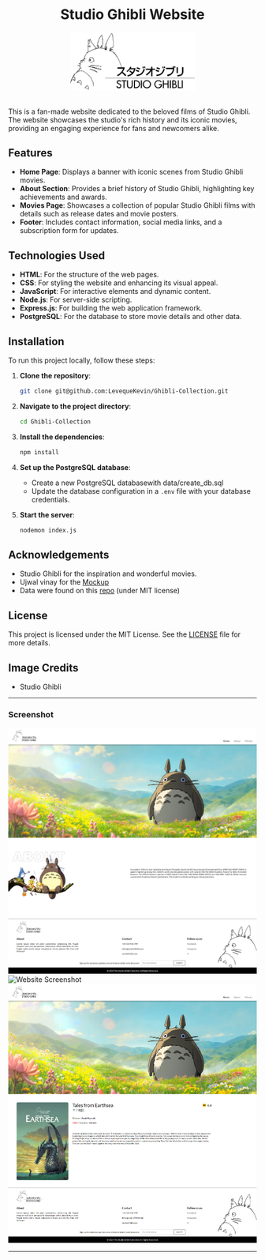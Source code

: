 <div align="center">
  
# Studio Ghibli Website 

<img src="public/img/ghibli.webp" width="50%" height="50%">

</div><br>

This is a fan-made website dedicated to the beloved films of Studio Ghibli. The website showcases the studio's rich history and its iconic movies, providing an engaging experience for fans and newcomers alike.

## Features

- **Home Page**: Displays a banner with iconic scenes from Studio Ghibli movies.
- **About Section**: Provides a brief history of Studio Ghibli, highlighting key achievements and awards.
- **Movies Page**: Showcases a collection of popular Studio Ghibli films with details such as release dates and movie posters.
- **Footer**: Includes contact information, social media links, and a subscription form for updates.

## Technologies Used

- **HTML**: For the structure of the web pages.
- **CSS**: For styling the website and enhancing its visual appeal.
- **JavaScript**: For interactive elements and dynamic content.
- **Node.js**: For server-side scripting.
- **Express.js**: For building the web application framework.
- **PostgreSQL**: For the database to store movie details and other data.

## Installation

To run this project locally, follow these steps:

1. **Clone the repository**:
    ```sh
    git clone git@github.com:LevequeKevin/Ghibli-Collection.git
    ```

2. **Navigate to the project directory**:
    ```sh
    cd Ghibli-Collection
    ```

3. **Install the dependencies**:
    ```sh
    npm install
    ```

4. **Set up the PostgreSQL database**:
    - Create a new PostgreSQL databasewith data/create_db.sql
    - Update the database configuration in a `.env` file with your database credentials.

5. **Start the server**:
    ```sh
    nodemon index.js
    ```

## Acknowledgements

   - Studio Ghibli for the inspiration and wonderful movies.
   - Ujwal vinay for the [Mockup](https://dribbble.com/shots/23062504-ANIME-WEBSITE-Studio-Ghibli)
   - Data were found on this [repo](https://github.com/janaipakos/ghibliapi) (under MIT license)
  
## License

This project is licensed under the MIT License. See the [LICENSE](LICENSE) file for more details.

## Image Credits

- Studio Ghibli

---

### Screenshot

![Website Screenshot](screenshot/home.png)
![Website Screenshot](screenshot/list.png)
![Website Screenshot](screenshot/movie.png)

---
